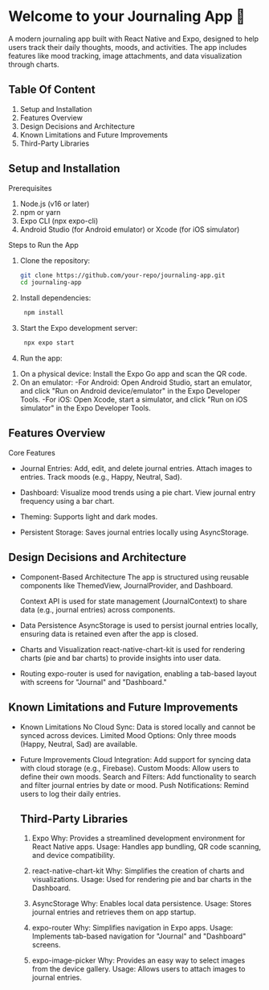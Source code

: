 # Welcome to your Journaling App 👋

A modern journaling app built with React Native and Expo, designed to help users track their daily thoughts, moods, and activities. The app includes features like mood tracking, image attachments, and data visualization through charts.

## Table Of Content

1. Setup and Installation
2. Features Overview
3. Design Decisions and Architecture
4. Known Limitations and Future Improvements
5. Third-Party Libraries

## Setup and Installation

Prerequisites

1. Node.js (v16 or later)
2. npm or yarn
3. Expo CLI (npx expo-cli)
4. Android Studio (for Android emulator) or Xcode (for iOS simulator)

Steps to Run the App

1. Clone the repository:

   ```bash
   git clone https://github.com/your-repo/journaling-app.git
   cd journaling-app
   ```

2. Install dependencies:

   ```bash
    npm install
   ```

3. Start the Expo development server:

   ```bash
    npx expo start
   ```

4. Run the app:

1) On a physical device: Install the Expo Go app and scan the QR code.
2) On an emulator:
      -For Android: Open Android Studio, start an emulator, and click "Run on Android device/emulator" in the Expo Developer Tools.
      -For iOS: Open Xcode, start a simulator, and click "Run on iOS simulator" in the Expo Developer Tools.

## Features Overview

Core Features

* Journal Entries:
Add, edit, and delete journal entries.
Attach images to entries.
Track moods (e.g., Happy, Neutral, Sad).

* Dashboard:
Visualize mood trends using a pie chart.
View journal entry frequency using a bar chart.

* Theming:
Supports light and dark modes.

* Persistent Storage:
Saves journal entries locally using AsyncStorage.

## Design Decisions and Architecture

* Component-Based Architecture
   The app is structured using reusable components like ThemedView, JournalProvider, and Dashboard.

   Context API is used for state management (JournalContext) to share data (e.g., journal entries) across components.

* Data Persistence
AsyncStorage is used to persist journal entries locally, ensuring data is retained even after the app is closed.

* Charts and Visualization
react-native-chart-kit is used for rendering charts (pie and bar charts) to provide insights into user data.

* Routing
expo-router is used for navigation, enabling a tab-based layout with screens for "Journal" and "Dashboard."

## Known Limitations and Future Improvements

* Known Limitations
   No Cloud Sync: Data is stored locally and cannot be synced across devices.
   Limited Mood Options: Only three moods (Happy, Neutral, Sad) are available.

* Future Improvements
   Cloud Integration: Add support for syncing data with cloud storage (e.g., Firebase).
   Custom Moods: Allow users to define their own moods.
   Search and Filters: Add functionality to search and filter journal entries by date or mood.
   Push Notifications: Remind users to log their daily entries.

   ## Third-Party Libraries
   1. Expo
   Why: Provides a streamlined development environment for React Native apps.
   Usage: Handles app bundling, QR code scanning, and device compatibility.

   2. react-native-chart-kit
   Why: Simplifies the creation of charts and visualizations.
   Usage: Used for rendering pie and bar charts in the Dashboard.

   3. AsyncStorage
   Why: Enables local data persistence.
   Usage: Stores journal entries and retrieves them on app startup.

   4. expo-router
   Why: Simplifies navigation in Expo apps.
   Usage: Implements tab-based navigation for "Journal" and "Dashboard" screens.
   
   5. expo-image-picker
   Why: Provides an easy way to select images from the device gallery.
   Usage: Allows users to attach images to journal entries.
